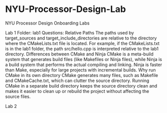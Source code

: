 # NYU-Processor-Design-Lab
NYU Processor Design Onboarding Labs

Lab 1
Folder: lab1
Questions:
Relative Paths
The paths used by target_sources and target_include_directories are relative to the directory where the CMakeLists.txt file is located. For example, if the CMakeLists.txt is in the lab1 folder, the path src/hello.cpp is interpreted relative to the lab1 directory.
Differences between CMake and Ninja
CMake is a meta-build system that generates build files (like Makefiles or Ninja files), while Ninja is a build system that performs the actual compiling and linking. Ninja is faster than Make, especially for large projects with incremental builds.
Why run CMake in its own directory
CMake generates many files, such as Makefile and CMakeCache.txt, which can clutter the source directory. Running CMake in a separate build directory keeps the source directory clean and makes it easier to clean up or rebuild the project without affecting the source files.

Lab 2

